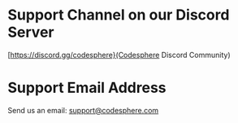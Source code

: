 # Support Channel on our Discord Server

[https://discord.gg/codesphere}(Codesphere Discord Community)

# Support Email Address

Send us an email:
support@codesphere.com
